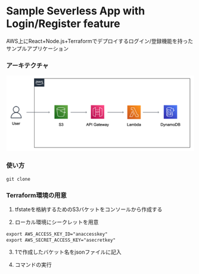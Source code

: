 # Sample Severless App with Login/Register feature 

AWS上にReact+Node.js+Terraformでデプロイするログイン/登録機能を持ったサンプルアプリケーション

### アーキテクチャ

![アーキテクチャ図](https://github.com/YuichiNAGAO/serverless_aws_login_register_app/blob/images/architecture.png)

### 使い方
```
git clone 
```

### Terraform環境の用意


1. tfstateを格納するためのS3バケットをコンソールから作成する

2. ローカル環境にシークレットを用意
```
export AWS_ACCESS_KEY_ID="anaccesskey"
export AWS_SECRET_ACCESS_KEY="asecretkey"
```

3. 1で作成したバケット名をjsonファイルに記入

4. コマンドの実行

